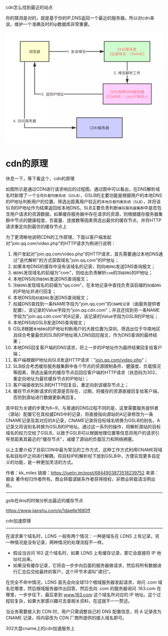 cdn怎么找到最近的站点

你的猜测是对的，就是基于你的IP,DNS返回一个最近的服务器。所以对cdn来说，维护一个准确及时的ip数据库非常重要。

![image-20200518223117554](imge/image-20200518223117554.png)

# cdn的原理

休息一下，等下看这个，cdn的原理

如图所示是通过CDN进行请求响应的过程图。通过图中可以看出，在DNS解析域名时新增了一个`全局负载均衡系统（GSLB）`，GSLB的主要功能是根据用户的本地DNS的IP地址判断用户的位置，筛选出距离用户较近的`本地负载均衡系统（SLB）`，并将该SLB的IP地址作为结果返回给本地DNS。SLB主要负责判断`缓存服务器集群`中是否包含用户请求的资源数据，如果缓存服务器中存在请求的资源，则根据缓存服务器集群中节点的健康程度、负载量、连接数等因素筛选出最优的缓存节点，并将HTTP请求重定向到最优的缓存节点上

为了更清晰地说明CDN的工作原理，下面以客户端发起对"join.qq.com/video.php"的HTTP请求为例进行说明：

1. 用户发起对"join.qq.com/video.php"的HTTP请求，首先需要通过本地DNS通过"迭代解析"的方式获取域名"join.qq.com"的IP地址；
2. 如果本地DNS的缓存中没有该域名的记录，则向`根DNS`发送DNS查询报文；
3. `根DNS`发现域名的前缀为"com"，则给出负责解析`com`的`顶级DNS`的IP地址；
4. 本地DNS向`顶级DNS`发送DNS查询报文；
5. `顶级DNS`发现域名的前缀为"qq.com"，在本地记录中查找负责该前缀的`权威DNS`的IP地址并进行回复；
6. 本地DNS向`权威DNS`发送DNS查询报文；
7. 权威DNS查找到一条NAME字段为"join.qq.com"的`CNAME记录`（由服务提供者配置），该记录的Value字段为"join.qq.cdn.com"；并且还找到另一条NAME字段为"join.qq.cdn.com"的A记录，该记录的Value字段为GSLB的IP地址；
8. 本地DNS向GSLB发送DNS查询报文；
9. GSLB根据`本地DNS`的IP地址判断用户的大致位置为深圳，筛选出位于华南地区且综合考量最优的SLB的IP地址填入DNS回应报文，作为DNS查询的最终结果；
10. 本地DNS回复客户端的DNS请求，将上一步的IP地址作为最终结果回复给客户端；
11. 客户端根据IP地址向SLB发送HTTP请求："[join.qq.com/video.php](https://join.qq.com/video.php)"；
12. SLB综合考虑缓存服务器集群中各个节点的资源限制条件、健康度、负载情况等因素，筛选出最优的缓存节点后回应客户端的HTTP请求（状态码为302，重定向地址为最优缓存节点的IP地址）；
13. 客户端接收到SLB的HTTP回复后，重定向到该缓存节点上；
14. 缓存节点判断请求的资源是否存在、过期，将缓存的资源直接回复给客户端，否则到源站进行数据更新再回复。

其中较为关键的步骤为6~9，与普通的DNS过程不同的是，这里需要服务提供者（源站）配置它在其权威DNS中的记录，将直接指向源站的A记录修改为一条CNAME记录及其对应的A记录，CNAME记录将目标域名转换为GSLB的别名，A记录又将该别名转换为GSLB的IP地址。通过这一系列的操作，将解析源站的目标域名的权力交给了GSLB，以致于GSLB可以根据地理位置等信息将用户的请求引导至距离其最近的"缓存节点"，减缓了源站的负载压力和网络拥塞。

以上主要介绍了目前CDN中最为常见的工作方式，这种工作方式利用CNAME将域名和目标IP之间进行解耦，将目标IP的解析权下放到GSLB中，方便实现更多自定义的功能，是一种更加灵活的方式。


作者：kk_miles
链接：https://juejin.im/post/6844903873518239752
来源：掘金
著作权归作者所有。商业转载请联系作者获得授权，非商业转载请注明出处。



---

gslb在dns的时候分析出最近的缓存节点

https://www.jianshu.com/p/1dae6e1680ff

cdn加速原理

---

在请求某个域名时，LDNS 一般有两个情况：一种是域名在 LDNS 上有记录，另一种情况是没有记录，两种情况的处理流程不一样。

- 假设当访问 163 这个域名时，如果 LDNS 上有缓存记录，那它会直接将 IP 地址吐出来。
- 如果没有缓存记录，它将会一步步向后面的服务器做请求，然后将所有数据进行汇总后交给最终的客户，这个环节术语叫”递归“。

在完全不命中情况，LDNS 首先会向全球13个根域服务器发起请求，询问 .com 域名在哪里，然后根域服务器作出回答，然后去向 .com 的服务器询问 .163.com 在哪里，一步步往下，最后拿到 www.163.com 这个域名所对应的 IP 地址。这个过程较复杂，如果大家感兴趣可去查相关资料，在这就不一一赘述。

当业务需要接入到 CDN 时，用户只需调整自己的 DNS 配置信息，将 A 记录改为 CNAME 记录，将内容改为 CDN 厂商所提供的接入域名即可。

302大盘cname上的cdn加速服务上